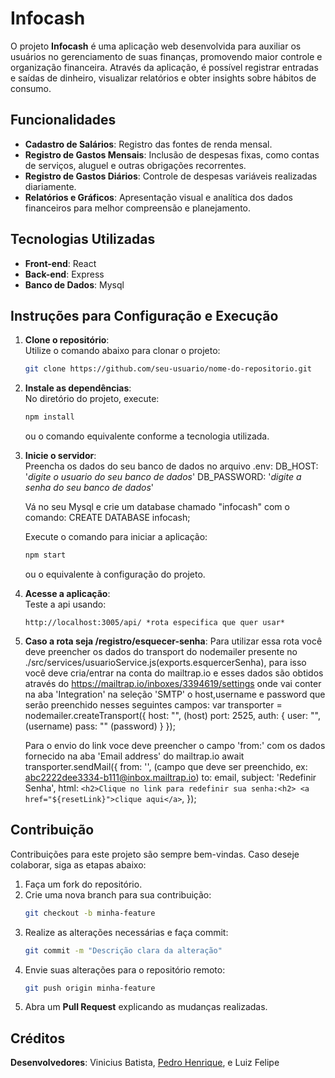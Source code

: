 # Infocash

O projeto **Infocash** é uma aplicação web desenvolvida para auxiliar os usuários no gerenciamento de suas finanças, promovendo maior controle e organização financeira. Através da aplicação, é possível registrar entradas e saídas de dinheiro, visualizar relatórios e obter insights sobre hábitos de consumo.

## Funcionalidades

- **Cadastro de Salários**: Registro das fontes de renda mensal.
- **Registro de Gastos Mensais**: Inclusão de despesas fixas, como contas de serviços, aluguel e outras obrigações recorrentes.
- **Registro de Gastos Diários**: Controle de despesas variáveis realizadas diariamente.
- **Relatórios e Gráficos**: Apresentação visual e analítica dos dados financeiros para melhor compreensão e planejamento.

## Tecnologias Utilizadas

- **Front-end**: React
- **Back-end**: Express
- **Banco de Dados**: Mysql

## Instruções para Configuração e Execução

1. **Clone o repositório**:  
   Utilize o comando abaixo para clonar o projeto:
   ```bash
   git clone https://github.com/seu-usuario/nome-do-repositorio.git
   ```

2. **Instale as dependências**:  
   No diretório do projeto, execute:
   ```bash
   npm install
   ```
   ou o comando equivalente conforme a tecnologia utilizada.

3. **Inicie o servidor**:  
   Preencha os dados do seu banco de dados no arquivo .env:
   DB_HOST: '*digite o usuario do seu banco de dados*'
   DB_PASSWORD: '*digite a senha do seu banco de dados*'

   Vá no seu Mysql e crie um database chamado "infocash" com o comando:
   CREATE DATABASE infocash;

   Execute o comando para iniciar a aplicação:
   ```bash
   npm start
   ```
   ou o equivalente à configuração do projeto.

4. **Acesse a aplicação**:  
   Teste a api usando:
   ```
   http://localhost:3005/api/ *rota especifica que quer usar*
   ```

5. **Caso a rota seja /registro/esquecer-senha**:
   Para utilizar essa rota  você deve preencher os dados do transport do nodemailer presente no ./src/services/usuarioService.js(exports.esquercerSenha), para isso você deve cria/entrar na conta do mailtrap.io e esses dados são obtidos através do https://mailtrap.io/inboxes/3394619/settings onde vai conter na aba 'Integration' na seleção 'SMTP' o host,username e password que serão preenchido nesses seguintes campos:
   var transporter = nodemailer.createTransport({
      host: "", (host)
      port: 2525,
      auth: {
         user: "", (username)
         pass: ""   (password)
      }
   });

   Para o envio do link voce deve preencher o campo 'from:' com os dados fornecido na aba 'Email address' do mailtrap.io
   await transporter.sendMail({
    from: '', (campo que deve ser preenchido, ex: abc2222dee3334-b111@inbox.mailtrap.io)
    to: email,
    subject: 'Redefinir Senha',
    html: `<h2>Clique no link para redefinir sua senha:<h2> <a href="${resetLink}">clique aqui</a>`,
  });

## Contribuição

Contribuições para este projeto são sempre bem-vindas. Caso deseje colaborar, siga as etapas abaixo:

1. Faça um fork do repositório.
2. Crie uma nova branch para sua contribuição:
   ```bash
   git checkout -b minha-feature
   ```
3. Realize as alterações necessárias e faça commit:
   ```bash
   git commit -m "Descrição clara da alteração"
   ```
4. Envie suas alterações para o repositório remoto:
   ```bash
   git push origin minha-feature
   ```
5. Abra um **Pull Request** explicando as mudanças realizadas.



## Créditos

**Desenvolvedores**:  Vinicius Batista, [Pedro Henrique](https://linktr.ee/impedrohenri), e Luiz Felipe

